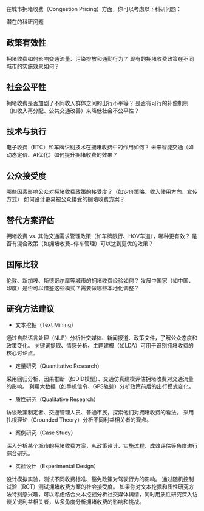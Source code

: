 在城市拥堵收费（Congestion Pricing）方面，你可以考虑以下科研问题：

潜在的科研问题
## 政策有效性

拥堵收费如何影响交通流量、污染排放和通勤行为？
现有的拥堵收费政策在不同城市的实施效果如何？

## 社会公平性

拥堵收费是否加剧了不同收入群体之间的出行不平等？
是否有可行的补偿机制（如收入再分配、公共交通改善）来降低社会不公平性？

## 技术与执行

电子收费（ETC）和车牌识别技术在拥堵收费中的作用如何？
未来智能交通（如动态定价、AI优化）如何提升拥堵收费的效果？

## 公众接受度

哪些因素影响公众对拥堵收费政策的接受度？（如定价策略、收入使用方向、宣传方式）
如何设计更易被公众接受的拥堵收费方案？

## 替代方案评估

拥堵收费 vs. 其他交通需求管理政策（如车牌限行、HOV车道），哪种更有效？
是否有混合政策（如拥堵收费+停车管理）可以达到更优的效果？

## 国际比较

伦敦、新加坡、斯德哥尔摩等城市的拥堵收费经验如何？
发展中国家（如中国、印度）是否可以借鉴这些模式？需要做哪些本地化调整？

## 研究方法建议
* 文本挖掘（Text Mining）

通过自然语言处理（NLP）分析社交媒体、新闻报道、政策文件，了解公众态度和政策变化。
关键词提取、情感分析、主题建模（如LDA）可用于识别拥堵收费的核心讨论点。

* 定量研究（Quantitative Research）

采用回归分析、因果推断（如DID模型）、交通仿真建模评估拥堵收费对交通流量的影响。
利用大数据（如手机信令、GPS轨迹）分析政策前后的出行模式变化。

* 质性研究（Qualitative Research）

访谈政策制定者、交通管理人员、普通市民，探索他们对拥堵收费的看法。
采用扎根理论（Grounded Theory）分析不同利益相关者的观点。

* 案例研究（Case Study）

深入分析某个城市的拥堵收费方案，从政策设计、实施过程、成效评估等角度进行综合研究。

* 实验设计（Experimental Design）

设计模拟实验，测试不同收费标准、豁免政策对驾驶行为的影响。
通过随机控制试验（RCT）测试拥堵收费方案的社会接受度。
如果你对文本挖掘和质性研究方法特别感兴趣，可以考虑结合文本挖掘分析社交媒体舆情，同时用质性研究深入访谈关键利益相关者，从多角度分析拥堵收费的影响和挑战。